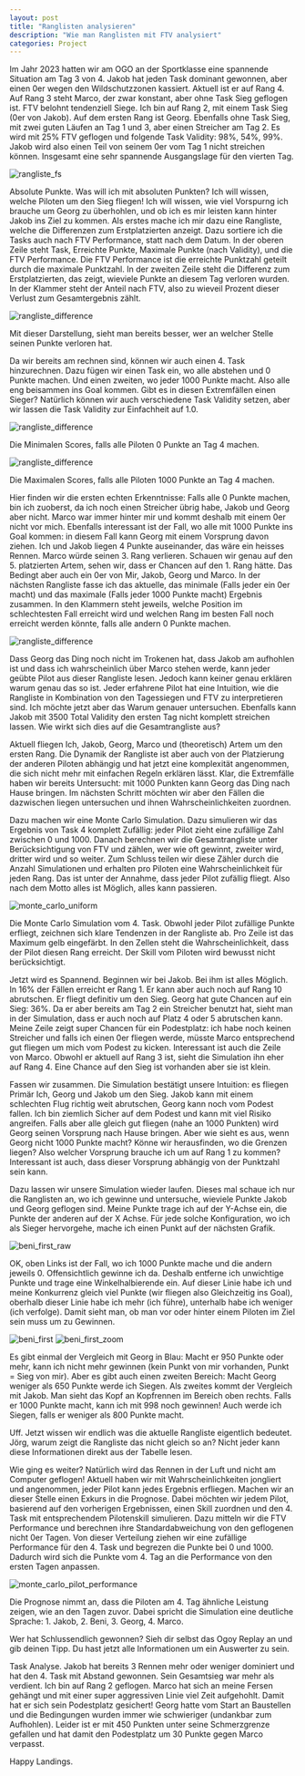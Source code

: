 ```yaml
---
layout: post
title: "Ranglisten analysieren"
description: "Wie man Ranglisten mit FTV analysiert"
categories: Project
---
```


Im Jahr 2023 hatten wir am OGO an der Sportklasse eine spannende Situation am Tag 3 von 4. Jakob hat jeden Task dominant gewonnen, aber einen 0er wegen den Wildschutzzonen kassiert. Aktuell ist er auf Rang 4. Auf Rang 3 steht Marco, der zwar konstant, aber ohne Task Sieg geflogen ist. FTV belohnt tendenziell Siege. Ich bin auf Rang 2, mit einem Task Sieg (0er von Jakob). Auf dem ersten Rang ist Georg. Ebenfalls ohne Task Sieg, mit zwei guten Läufen an Tag 1 und 3, aber einen Streicher am Tag 2. Es wird mit 25% FTV geflogen und folgende Task Validity: 98%, 54%, 99%. Jakob wird also einen Teil von seinem 0er vom Tag 1 nicht streichen können. Insgesamt eine sehr spannende Ausgangslage für den vierten Tag.

![rangliste_fs](img/ftv-analyzer/rangliste_fs.png)

Absolute Punkte. Was will ich mit absoluten Punkten? Ich will wissen, welche Piloten um den Sieg fliegen! Ich will wissen, wie viel Vorspurng ich brauche um Georg zu überhohlen, und ob ich es mir leisten kann hinter Jakob ins Ziel zu kommen. Als erstes mache ich mir dazu eine Rangliste, welche die Differenzen zum Erstplatzierten anzeigt. Dazu sortiere ich die Tasks auch nach FTV Performance, statt nach dem Datum. In der oberen Zeile steht Task, Erreichte Punkte, Maximale Punkte (nach Validity), und die FTV Performance. Die FTV Performance ist die erreichte Punktzahl geteilt durch die maximale Punktzahl. In der zweiten Zeile steht die Differenz zum Erstplatzierten, das zeigt, wieviele Punkte an diesem Tag verloren wurden. In der Klammer steht der Anteil nach FTV, also zu wieveil Prozent dieser Verlust zum Gesamtergebnis zählt.

![rangliste_difference](img/ftv-analyzer/difference_score_current.png)

Mit dieser Darstellung, sieht man bereits besser, wer an welcher Stelle seinen Punkte verloren hat.


Da wir bereits am rechnen sind, können wir auch einen 4. Task hinzurechnen. Dazu fügen wir einen Task ein, wo alle abstehen und 0 Punkte machen. Und einen zweiten, wo jeder 1000 Punkte macht. Also alle eng beisammen ins Goal kommen. Gibt es in diesen Extremfällen einen Sieger? Natürlich können wir auch verschiedene Task Validity setzen, aber wir lassen die Task Validity zur Einfachheit auf 1.0.

![rangliste_difference](img/ftv-analyzer/difference_score_min.png)

Die Minimalen Scores, falls alle Piloten 0 Punkte an Tag 4 machen.

![rangliste_difference](img/ftv-analyzer/difference_score_max.png)

Die Maximalen Scores, falls alle Piloten 1000 Punkte an Tag 4 machen.

Hier finden wir die ersten echten Erkenntnisse: Falls alle 0 Punkte machen, bin ich zuoberst, da ich noch einen Streicher übrig habe, Jakob und Georg aber nicht. Marco war immer hinter mir und kommt deshalb mit einem 0er nicht vor mich. Ebenfalls interessant ist der Fall, wo alle mit 1000 Punkte ins Goal kommen: in diesem Fall kann Georg mit einem Vorsprung davon ziehen. Ich und Jakob liegen 4 Punkte auseinander, das wäre ein heisses Rennen. Marco würde seinen 3. Rang verlieren. Schauen wir genau auf den 5. platzierten Artem, sehen wir, dass er Chancen auf den 1. Rang hätte. Das Bedingt aber auch ein 0er von Mir, Jakob, Georg und Marco. In der nächsten Rangliste fasse ich das aktuelle, das minimale (Falls jeder ein 0er macht) und das maximale (Falls jeder 1000 Punkte macht) Ergebnis zusammen. In den Klammern steht jeweils, welche Position im schlechtesten Fall erreicht wird und welchen Rang im besten Fall noch erreicht werden könnte, falls alle andern 0 Punkte machen.

![rangliste_difference](img/ftv-analyzer/simulate_min_max.png)

Dass Georg das Ding noch nicht im Trokenen hat, dass Jakob am aufhohlen ist und dass ich wahrscheinlich über Marco stehen werde, kann jeder geübte Pilot aus dieser Rangliste lesen. Jedoch kann keiner genau erklären warum genau das so ist. Jeder erfahrene Pilot hat eine Intuition, wie die Rangliste in Kombination von den Tagessiegen und FTV zu interpretieren sind. Ich möchte jetzt aber das Warum genauer untersuchen. Ebenfalls kann Jakob mit 3500 Total Validity den ersten Tag nicht komplett streichen lassen. Wie wirkt sich dies auf die Gesamtrangliste aus?

Aktuell fliegen Ich, Jakob, Georg, Marco und (theoretisch) Artem um den ersten Rang. Die Dynamik der Rangliste ist aber auch von der Platzierung der anderen Piloten abhängig und hat jetzt eine komplexität angenommen, die sich nicht mehr mit einfachen Regeln erklären lässt. Klar, die Extremfälle haben wir bereits Untersucht: mit 1000 Punkten kann Georg das Ding nach Hause bringen. Im nächsten Schritt möchten wir aber den Fällen die dazwischen liegen untersuchen und ihnen Wahrscheinlichkeiten zuordnen.

Dazu machen wir eine Monte Carlo Simulation. Dazu simulieren wir das Ergebnis von Task 4 komplett Zufällig: jeder Pilot zieht eine zufällige Zahl zwischen 0 und 1000. Danach berechnen wir die Gesamtrangliste unter Berücksichtigung von FTV und zählen, wer wie oft gewinnt, zweiter wird, dritter wird und so weiter. Zum Schluss teilen wir diese Zähler durch die Anzahl Simulationen und erhalten pro Piloten eine Wahrscheinlichkeit für jeden Rang. Das ist unter der Annahme, dass jeder Pilot zufällig fliegt. Also nach dem Motto alles ist Möglich, alles kann passieren.

![monte_carlo_uniform](img/ftv-analyzer/monte_carlo_uniform_small.png)

Die Monte Carlo Simulation vom 4. Task. Obwohl jeder Pilot zufällige Punkte erfliegt, zeichnen sich klare Tendenzen in der Rangliste ab. Pro Zeile ist das Maximum gelb eingefärbt. In den Zellen steht die Wahrscheinlichkeit, dass der Pilot diesen Rang erreicht. Der Skill vom Piloten wird bewusst nicht berücksichtigt.

Jetzt wird es Spannend. Beginnen wir bei Jakob. Bei ihm ist alles Möglich. In 16% der Fällen erreicht er Rang 1. Er kann aber auch noch auf Rang 10 abrutschen. Er fliegt definitiv um den Sieg. Georg hat gute Chancen auf ein Sieg: 36%. Da er aber bereits am Tag 2 ein Streicher benutzt hat, sieht man in der Simulation, dass er auch noch auf Platz 4 oder 5 abrutschen kann. Meine Zeile zeigt super Chancen für ein Podestplatz: ich habe noch keinen Streicher und falls ich einen 0er fliegen werde, müsste Marco entsprechend gut fliegen um mich vom Podest zu kicken. Interessant ist auch die Zeile von Marco. Obwohl er aktuell auf Rang 3 ist, sieht die Simulation ihn eher auf Rang 4. Eine Chance auf den Sieg ist vorhanden aber sie ist klein.

Fassen wir zusammen. Die Simulation bestätigt unsere Intuition: es fliegen Primär Ich, Georg und Jakob um den Sieg. Jakob kann mit einem schlechten Flug richtig weit abrutschen, Georg kann noch vom Podest fallen. Ich bin ziemlich Sicher auf dem Podest und kann mit viel Risiko angreifen. Falls aber alle gleich gut fliegen (nahe an 1000 Punkten) wird Georg seinen Vorsprung nach Hause bringen. Aber wie sieht es aus, wenn Georg nicht 1000 Punkte macht? Könne wir herausfinden, wo die Grenzen liegen? Also welcher Vorsprung brauche ich um auf Rang 1 zu kommen? Interessant ist auch, dass dieser Vorsprung abhängig von der Punktzahl sein kann.

Dazu lassen wir unsere Simulation wieder laufen. Dieses mal schaue ich nur die Ranglisten an, wo ich gewinne und untersuche, wieviele Punkte Jakob und Georg geflogen sind. Meine Punkte trage ich auf der Y-Achse ein, die Punkte der anderen auf der X Achse. Für jede solche Konfiguration, wo ich als Sieger hervorgehe, mache ich einen Punkt auf der nächsten Grafik.

![beni_first_raw](img/ftv-analyzer/beni_first_raw.png)

OK, oben Links ist der Fall, wo ich 1000 Punkte mache und die andern jeweils 0. Offensichtlich gewinne ich da. Deshalb entferne ich unwichtige Punkte und trage eine Winkelhalbierende ein. Auf dieser Linie habe ich und meine Konkurrenz gleich viel Punkte (wir fliegen also Gleichzeitig ins Goal), oberhalb dieser Linie habe ich mehr (ich führe), unterhalb habe ich weniger (ich verfolge). Damit sieht man, ob man vor oder hinter einem Piloten im Ziel sein muss um zu Gewinnen.

![beni_first](img/ftv-analyzer/beni_first.png)
 ![beni_first_zoom](img/ftv-analyzer/beni_first_zoom.png)

Es gibt einmal der Vergleich mit Georg in Blau: Macht er 950 Punkte oder mehr, kann ich nicht mehr gewinnen (kein Punkt von mir vorhanden, Punkt = Sieg von mir). Aber es gibt auch einen zweiten Bereich: Macht Georg weniger als 650 Punkte werde ich Siegen.
Als zweites kommt der Vergleich mit Jakob. Man sieht das Kopf an Kopfrennen im Bereich oben rechts. Falls er 1000 Punkte macht, kann ich mit 998 noch gewinnen! Auch werde ich Siegen, falls er weniger als 800 Punkte macht.

Uff. Jetzt wissen wir endlich was die aktuelle Rangliste eigentlich bedeutet. Jörg, warum zeigt die Rangliste das nicht gleich so an? Nicht jeder kann diese Informationen direkt aus der Tabelle lesen.

Wie ging es weiter? Natürlich wird das Rennen in der Luft und nicht am Computer geflogen! Aktuell haben wir mit Wahrscheinlichkeiten jongliert und angenommen, jeder Pilot kann jedes Ergebnis erfliegen. Machen wir an dieser Stelle einen Exkurs in die Prognose. Dabei möchten wir jedem Pilot, basierend auf den vorherigen Ergebnissen, einen Skill zuordnen und den 4. Task mit entsprechendem Pilotenskill simulieren. Dazu mitteln wir die FTV Performance und berechnen ihre Standardabweichung von den geflogenen nicht 0er Tagen. Von dieser Verteilung ziehen wir eine zufällige Performance für den 4. Task und begrezen die Punkte bei 0 und 1000. Dadurch wird sich die Punkte vom 4. Tag an die Performance von den ersten Tagen anpassen.

![monte_carlo_pilot_performance](img/ftv-analyzer/monte_carlo_pilot_performance.png)

Die Prognose nimmt an, dass die Piloten am 4. Tag ähnliche Leistung zeigen, wie an den Tagen zuvor. Dabei spricht die Simulation eine deutliche Sprache: 1. Jakob, 2. Beni, 3. Georg, 4. Marco.

Wer hat Schlussendlich gewonnen? Sieh dir selbst das Ogoy Replay an und gib deinen Tipp. Du hast jetzt alle Informationen um ein Auswerter zu sein.

Task Analyse. Jakob hat bereits 3 Rennen mehr oder weniger dominiert und hat den 4. Task mit Abstand gewonnen. Sein Gesamtsieg war mehr als verdient. Ich bin auf Rang 2 geflogen. Marco hat sich an meine Fersen gehängt und mit einer super aggressiven Linie viel Zeit aufgehohlt. Damit hat er sich sein Podestplatz gesichert! Georg hatte vom Start an Baustellen und die Bedingungen wurden immer wie schwieriger (undankbar zum Aufhohlen). Leider ist er mit 450 Punkten unter seine Schmerzgrenze gefallen und hat damit den Podestplatz um 30 Punkte gegen Marco verpasst.

Happy Landings.




